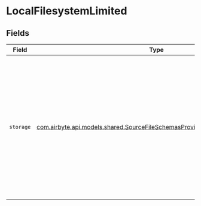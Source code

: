 # LocalFilesystemLimited


## Fields

| Field                                                                                                                                                                            | Type                                                                                                                                                                             | Required                                                                                                                                                                         | Description                                                                                                                                                                      |
| -------------------------------------------------------------------------------------------------------------------------------------------------------------------------------- | -------------------------------------------------------------------------------------------------------------------------------------------------------------------------------- | -------------------------------------------------------------------------------------------------------------------------------------------------------------------------------- | -------------------------------------------------------------------------------------------------------------------------------------------------------------------------------- |
| `storage`                                                                                                                                                                        | [com.airbyte.api.models.shared.SourceFileSchemasProviderStorageProvider8Storage](../../models/shared/SourceFileSchemasProviderStorageProvider8Storage.md)                        | :heavy_check_mark:                                                                                                                                                               | WARNING: Note that the local storage URL available for reading must start with the local mount "/local/" at the moment until we implement more advanced docker mounting options. |
